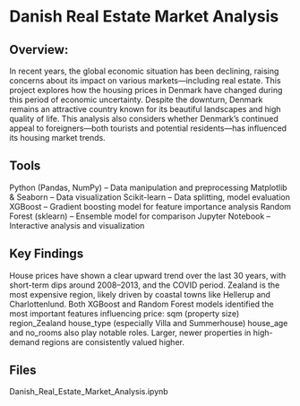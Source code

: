 # Danish Real Estate Market Analysis

## Overview:
In recent years, the global economic situation has been declining, raising concerns about its impact on various markets—including real estate. This project explores how the housing prices in Denmark have changed during this period of economic uncertainty. Despite the downturn, Denmark remains an attractive country known for its beautiful landscapes and high quality of life. This analysis also considers whether Denmark’s continued appeal to foreigners—both tourists and potential residents—has influenced its housing market trends.

## Tools 
Python (Pandas, NumPy) – Data manipulation and preprocessing
Matplotlib & Seaborn – Data visualization
Scikit-learn – Data splitting, model evaluation
XGBoost – Gradient boosting model for feature importance analysis
Random Forest (sklearn) – Ensemble model for comparison
Jupyter Notebook – Interactive analysis and visualization

## Key Findings
House prices have shown a clear upward trend over the last 30 years, with short-term dips around 2008–2013, and the COVID period. Zealand is the most expensive region, likely driven by coastal towns like Hellerup and Charlottenlund. Both XGBoost and Random Forest models identified the most important features influencing price:
sqm (property size)
region_Zealand
house_type (especially Villa and Summerhouse)
house_age and no_rooms also play notable roles.
Larger, newer properties in high-demand regions are consistently valued higher.


## Files
Danish_Real_Estate_Market_Analysis.ipynb


